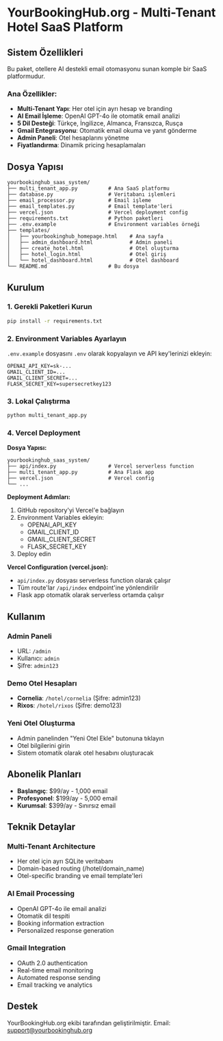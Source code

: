 # YourBookingHub.org - Multi-Tenant Hotel SaaS Platform

## Sistem Özellikleri

Bu paket, otellere AI destekli email otomasyonu sunan komple bir SaaS platformudur.

### Ana Özellikler:
- **Multi-Tenant Yapı**: Her otel için ayrı hesap ve branding
- **AI Email İşleme**: OpenAI GPT-4o ile otomatik email analizi
- **5 Dil Desteği**: Türkçe, İngilizce, Almanca, Fransızca, Rusça
- **Gmail Entegrasyonu**: Otomatik email okuma ve yanıt gönderme
- **Admin Paneli**: Otel hesaplarını yönetme
- **Fiyatlandırma**: Dinamik pricing hesaplamaları

## Dosya Yapısı

```
yourbookinghub_saas_system/
├── multi_tenant_app.py          # Ana SaaS platformu
├── database.py                  # Veritabanı işlemleri
├── email_processor.py           # Email işleme
├── email_templates.py           # Email template'leri
├── vercel.json                  # Vercel deployment config
├── requirements.txt             # Python paketleri
├── .env.example                 # Environment variables örneği
├── templates/
│   ├── yourbookinghub_homepage.html    # Ana sayfa
│   ├── admin_dashboard.html            # Admin paneli
│   ├── create_hotel.html               # Otel oluşturma
│   ├── hotel_login.html                # Otel giriş
│   └── hotel_dashboard.html            # Otel dashboard
└── README.md                    # Bu dosya
```

## Kurulum

### 1. Gerekli Paketleri Kurun
```bash
pip install -r requirements.txt
```

### 2. Environment Variables Ayarlayın
`.env.example` dosyasını `.env` olarak kopyalayın ve API key'lerinizi ekleyin:
```
OPENAI_API_KEY=sk-...
GMAIL_CLIENT_ID=...
GMAIL_CLIENT_SECRET=...
FLASK_SECRET_KEY=supersecretkey123
```

### 3. Lokal Çalıştırma
```bash
python multi_tenant_app.py
```

### 4. Vercel Deployment

**Dosya Yapısı:**
```
yourbookinghub_saas_system/
├── api/index.py                 # Vercel serverless function
├── multi_tenant_app.py          # Ana Flask app
├── vercel.json                  # Vercel config
└── ...
```

**Deployment Adımları:**
1. GitHub repository'yi Vercel'e bağlayın
2. Environment Variables ekleyin:
   - OPENAI_API_KEY
   - GMAIL_CLIENT_ID  
   - GMAIL_CLIENT_SECRET
   - FLASK_SECRET_KEY
3. Deploy edin

**Vercel Configuration (vercel.json):**
- `api/index.py` dosyası serverless function olarak çalışır
- Tüm route'lar `/api/index` endpoint'ine yönlendirilir
- Flask app otomatik olarak serverless ortamda çalışır

## Kullanım

### Admin Paneli
- URL: `/admin`
- Kullanıcı: `admin`
- Şifre: `admin123`

### Demo Otel Hesapları
- **Cornelia**: `/hotel/cornelia` (Şifre: admin123)
- **Rixos**: `/hotel/rixos` (Şifre: demo123)

### Yeni Otel Oluşturma
- Admin panelinden "Yeni Otel Ekle" butonuna tıklayın
- Otel bilgilerini girin
- Sistem otomatik olarak otel hesabını oluşturacak

## Abonelik Planları

- **Başlangıç**: $99/ay - 1,000 email
- **Profesyonel**: $199/ay - 5,000 email
- **Kurumsal**: $399/ay - Sınırsız email

## Teknik Detaylar

### Multi-Tenant Architecture
- Her otel için ayrı SQLite veritabanı
- Domain-based routing (/hotel/domain_name)
- Otel-specific branding ve email template'leri

### AI Email Processing
- OpenAI GPT-4o ile email analizi
- Otomatik dil tespiti
- Booking information extraction
- Personalized response generation

### Gmail Integration
- OAuth 2.0 authentication
- Real-time email monitoring
- Automated response sending
- Email tracking ve analytics

## Destek

YourBookingHub.org ekibi tarafından geliştirilmiştir.
Email: support@yourbookinghub.org